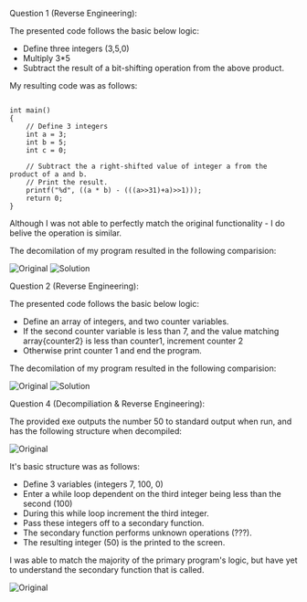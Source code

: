 Question 1 (Reverse Engineering):

The presented code follows the basic below logic:

- Define three integers (3,5,0)
- Multiply 3*5
- Subtract the result of a bit-shifting operation from the above product.

My resulting code was as follows:

```#include <stdio.h>

int main()
{
    // Define 3 integers
    int a = 3;
    int b = 5;
    int c = 0;

    // Subtract the a right-shifted value of integer a from the product of a and b.
    // Print the result.
    printf("%d", ((a * b) - (((a>>31)+a)>>1)));
    return 0;
}
```

Although I was not able to perfectly match the original functionality - I do belive the operation is similar.

The decomilation of my program resulted in the following comparision:

![Original](Attachments/HW3_P3_Q1.png) ![Solution](Attachments/HW3_P3_Q1_S.png)

Question 2 (Reverse Engineering):

The presented code follows the basic below logic:

- Define an array of integers, and two counter variables.
- If the second counter variable is less than 7, and the value matching array{counter2} is less than counter1, increment counter 2
- Otherwise print counter 1 and end the program.

The decomilation of my program resulted in the following comparision:

![Original](Attachments/HW3_P3_Q2.png) ![Solution](Attachments/HW3_P3_Q2_S.png)

Question 4 (Decompiliation & Reverse Engineering):

The provided exe outputs the number 50 to standard output when run, and has the following structure when decompiled:

![Original](Attachments/HW3_P3_Q4.png)

It's basic structure was as follows:

- Define 3 variables (integers 7, 100, 0)
- Enter a while loop dependent on the third integer being less than the second (100)
- During this while loop increment the third integer.
- Pass these integers off to a secondary function.
- The secondary function performs unknown operations (???).
- The resulting integer (50) is the printed to the screen.

I was able to match the majority of the primary program's logic, but have yet to understand the secondary function that is called.

![Original](Attachments/HW3_P3_Q4_S.png)
